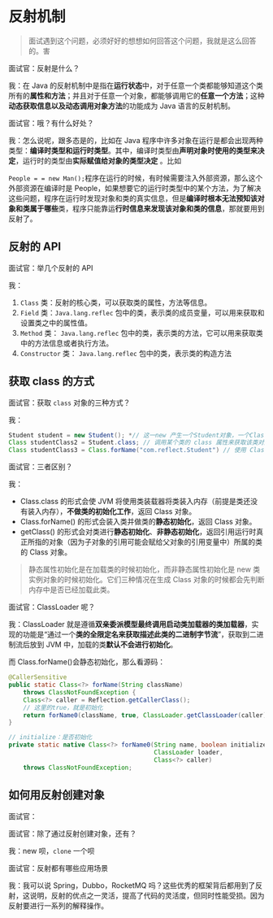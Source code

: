 # 反射机制

> 面试遇到这个问题，必须好好的想想如何回答这个问题，我就是这么回答的。害

面试官：反射是什么？

我：在 Java 的反射机制中是指在**运行状态**中，对于任意一个类都能够知道这个类所有的**属性和方法**；并且对于任意一个对象，都能够调用它的**任意一个方法**；这种**动态获取信息以及动态调用对象方法**的功能成为 Java 语言的反射机制。

面试官：哦？有什么好处？

我：怎么说呢，跟多态是的，比如在 Java 程序中许多对象在运行是都会出现两种类型：**编译时类型和运行时类型**。其中，编译时类型由**声明对象时使用的类型来决定**，运行时的类型由**实际赋值给对象的类型决定** 。比如

`People = = new Man();`程序在运行的时候，有时候需要注入外部资源，那么这个外部资源在编译时是 People，如果想要它的运行时类型中的某个方法，为了解决这些问题，程序在运行时发现对象和类的真实信息，但是**编译时根本无法预知该对象和类属于哪些**类，程序只能靠运**行时信息来发现该对象和类的信息**，那就要用到反射了。

## 反射的 API

面试官：举几个反射的 API

我：

1.  `Class` 类：反射的核心类，可以获取类的属性，方法等信息。
2.  `Field` 类：`Java.lang.reflec` 包中的类，表示类的成员变量，可以用来获取和设置类之中的属性值。
3.  `Method` 类： `Java.lang.reflec` 包中的类，表示类的方法，它可以用来获取类中的方法信息或者执行方法。
4.  `Constructor` 类： `Java.lang.reflec` 包中的类，表示类的构造方法

## 获取 class 的方式

面试官：获取 `class` 对象的三种方式？

我：

```java
Student student = new Student(); *// 这一new 产生一个Student对象，一个Class对象。*
Class studentClass2 = Student.class; // 调用某个类的 class 属性来获取该类对应的 Class 对象
Class studentClass3 = Class.forName("com.reflect.Student") // 使用 Class 类中的 forName() 静态方法 ( 最安全 / 性能最好 )

```

面试官：三者区别？

我：

- Class.class 的形式会使 JVM 将使用类装载器将类装入内存（前提是类还没有装入内存），**不做类的初始化工作**，返回 Class 对象。
- Class.forName() 的形式会装入类并做类的**静态初始化**，返回 Class 对象。
- getClass() 的形式会对类进行**静态初始化**、**非静态初始化**，返回引用运行时真正所指的对象（因为子对象的引用可能会赋给父对象的引用变量中）所属的类的 Class 对象。

> 静态属性初始化是在加载类的时候初始化，而非静态属性初始化是 new 类实例对象的时候初始化。它们三种情况在生成 Class 对象的时候都会先判断内存中是否已经加载此类。

面试官：ClassLoader 呢？

我：ClassLoader 就是遵循**双亲委派模型最终调用启动类加载器的类加载器**，实现的功能是“通过一个**类的全限定名来获取描述此类的二进制字节流**”，获取到二进制流后放到 JVM 中，加载的类**默认不会进行初始化**。

而 Class.forName()会静态初始化，那么看源码：

```java
@CallerSensitive
public static Class<?> forName(String className)
    throws ClassNotFoundException {
    Class<?> caller = Reflection.getCallerClass();
    // 这里的true，就是初始化
    return forName0(className, true, ClassLoader.getClassLoader(caller), caller);
}

// initialize：是否初始化
private static native Class<?> forName0(String name, boolean initialize,
                                        ClassLoader loader,
                                        Class<?> caller)
    throws ClassNotFoundException;
```

## 如何用反射创建对象

面试官：

面试官：除了通过反射创建对象，还有？

我：new 呗，`clone` 一个呗

面试官：反射都有哪些应用场景

我：我可以说 Spring，Dubbo，RocketMQ 吗？这些优秀的框架背后都用到了反射，这说明，反射的优点之一灵活，提高了代码的灵活度，但同时性能受损。因为反射要进行一系列的解释操作。
